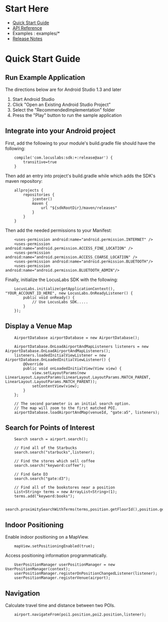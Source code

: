 Start Here
==========

* [Quick Start Guide](#quick-start-guide)
* [API Reference](docs/index.html)
* Examples : examples/*
* [Release Notes](ReleaseNotes.txt)

Quick Start Guide
=================

Run Example Application
-----------------------

The directions below are for Android Studio 1.3 and later

1. Start Android Studio
2. Click "Open an Existing Android Studio Project"
3. Select the "RecommendedImplementation" folder
4. Press the "Play" button to run the sample application

Integrate into your Android project
---------------------------------

First, add the following to your module's build.gradle file should have the following:

~~~
    compile('com.locuslabs:sdk:+:release@aar') {
        transitive=true
    }
~~~

Then add an entry into project's build.gradle while which adds the SDK's maven repository:
~~~
    allprojects {
        repositories {
            jcenter()
            maven {
                url "${sdkRootDir}/maven/releases"
            }
        }
    }
~~~


Then add the needed permissions to your Manifest:
~~~
    <uses-permission android:name="android.permission.INTERNET" />
    <uses-permission android:name="android.permission.ACCESS_FINE_LOCATION" />
    <uses-permission android:name="android.permission.ACCESS_COARSE_LOCATION" />
    <uses-permission android:name="android.permission.BLUETOOTH"/>
    <uses-permission android:name="android.permission.BLUETOOTH_ADMIN"/>
~~~

Finally, initialize the LocusLabs SDK with the following:
~~~
    LocusLabs.initialize(getApplicationContext(), "YOUR_ACCOUNT_ID_HERE", new LocusLabs.OnReadyListener() {
        public void onReady() {
            // Use LocusLabs SDK.....
        }
    });
~~~

Display a Venue Map
-------------------

~~~
    AirportDatabase airportDatabase = new AirportDatabase();
    
    AirportDatabase.OnLoadAirportAndMapListeners listeners = new AirportDatabase.OnLoadAirportAndMapListeners();
    listeners.loadedInitialViewListener = new AirportDatabase.OnLoadedInitialViewListener() {
        @Override
        public void onLoadedInitialView(View view) {
            view.setLayoutParams(new LinearLayout.LayoutParams(LinearLayout.LayoutParams.MATCH_PARENT, LinearLayout.LayoutParams.MATCH_PARENT));
            setContentView(view);
        }
    };
    
    // The second parameter is an initial search option.
    // The map will zoom to the first matched POI.
    airportDatabase.loadAirportAndMap(venueId, "gate:a5", listeners);
~~~

Search for Points of Interest
-----------------------------

~~~
    Search search = airport.search();
    
    // Find all of the Starbucks
    search.search("starbucks",listener);
    
    // Find the stores which sell coffee
    search.search("keyword:coffee");
    
    // Find Gate D3
    search.search("gate:d3");
    
    // Find all of the bookstores near a position
    List<String> terms = new ArrayList<String>(1);
    terms.add("keyword:books");
    
    search.proximitySearchWithTerms(terms,position.getFloorId(),position.getLatLng().getLat(),position.getLatLng().getLng(),listener);
~~~

Indoor Positioning
------------------

Enable indoor positioning on a MapView.

~~~
    mapView.setPositioningEnabled(true);
~~~

Access positioning information programmatically.

~~~
    UserPositionManager userPositionManager = new UserPositionManager(context);
    userPositionManager.registerOnPositionChangedListener(listener);
    userPositionManager.registerVenue(airport);
~~~

Navigation
----------

Calculate travel time and distance between two POIs.

~~~
    airport.navigateFrom(poi1.position,poi2.position,listener);
~~~
